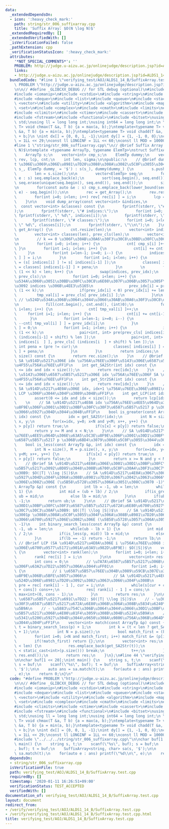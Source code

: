 ```yaml
---
data:
  _extendedDependsOn:
  - icon: ':heavy_check_mark:'
    path: string/str_006_suffixarray.cpp
    title: 'Suffix Array: $O(N \log N)$'
  _extendedRequiredBy: []
  _extendedVerifiedWith: []
  _isVerificationFailed: false
  _pathExtension: cpp
  _verificationStatusIcon: ':heavy_check_mark:'
  attributes:
    '*NOT_SPECIAL_COMMENTS*': ''
    PROBLEM: http://judge.u-aizu.ac.jp/onlinejudge/description.jsp?id=ALDS1_14_B
    links:
    - http://judge.u-aizu.ac.jp/onlinejudge/description.jsp?id=ALDS1_14_B
  bundledCode: "#line 1 \"verifying_test/AOJ/ALDS1_14_B/SuffixArray.test.cpp\"\n#define\
    \ PROBLEM \"http://judge.u-aizu.ac.jp/onlinejudge/description.jsp?id=ALDS1_14_B\"\
    \n\n// #define _GLIBCXX_DEBUG // for STL debug (optional)\n#include <iostream>\n\
    #include <iomanip>\n#include <cstdio>\n#include <string>\n#include <cstring>\n\
    #include <deque>\n#include <list>\n#include <queue>\n#include <stack>\n#include\
    \ <vector>\n#include <utility>\n#include <algorithm>\n#include <map>\n#include\
    \ <set>\n#include <complex>\n#include <cmath>\n#include <limits>\n#include <cfloat>\n\
    #include <climits>\n#include <ctime>\n#include <cassert>\n#include <numeric>\n\
    #include <fstream>\n#include <functional>\n#include <bitset>\nusing namespace\
    \ std;\nusing ll = long long int;\nusing int64 = long long int;\n \ntemplate<typename\
    \ T> void chmax(T &a, T b) {a = max(a, b);}\ntemplate<typename T> void chmin(T\
    \ &a, T b) {a = min(a, b);}\ntemplate<typename T> void chadd(T &a, T b) {a = a\
    \ + b;}\n \nint dx[] = {0, 0, 1, -1};\nint dy[] = {1, -1, 0, 0};\nconst int INF\
    \ = 1LL << 29;\nconst ll LONGINF = 1LL << 60;\nconst ll MOD = 1000000007LL;\n\n\
    #line 1 \"string/str_006_suffixarray.cpp\"\n// @brief Suffix Array: $O(N \\log\
    \ N)$\ntemplate <typename ArrayTp, typename ElemTp>\nstruct SuffixArray {\nprivate:\n\
    \    ArrayTp s;\n    vector<int> cmp_s;\n    ElemTp dummy;\n    vector<int> rec,\
    \ rev, lcp, cnt;\n    int len, sigma;\n\npublic:\n    // @brief dummy \u306F\u3001\
    t \u306E\u3069\u306E\u8981\u7D20\u3088\u308A\u3082\u5C0F\u3055\u3044\n    SuffixArray(ArrayTp\
    \ s_, ElemTp dummy_ = '$') : s(s_), dummy(dummy_) {\n        s.push_back(dummy);\n\
    \        len = s.size();\n\n        vector<ElemTp> seq;\n        for(const auto&\
    \ e : s) seq.emplace_back(e);\n        sort(seq.begin(), seq.end());\n       \
    \ seq.erase(unique(seq.begin(), seq.end()), seq.end());\n        sigma = seq.size();\n\
    \n        for(const auto &e : s) cmp_s.emplace_back(lower_bound(seq.begin(), seq.end(),\
    \ e) - seq.begin());\n\n        rec = get_Array();\n        rev.resize(len);\n\
    \        for(int i=0; i<len; i++) rev[ rec[i] ] = i;\n        lcp = get_LCPArray();\n\
    \    }\n\n    void dump_array(const vector<int> &indices,\n                  \
    \  const vector<int> &classes) const {\n        fprintf(stderr, \"# debug\\n\"\
    );\n        fprintf(stderr, \"# indices:\");\n        for(int i=0; i<len; i++)\
    \ fprintf(stderr, \" %d\", indices[i]);\n        fprintf(stderr, \"\\n\");\n \
    \       fprintf(stderr, \"# classes:\");\n        for(int i=0; i<len; i++) fprintf(stderr,\
    \ \" %d\", classes[i]);\n        fprintf(stderr, \"\\n\");\n    }\n    \n    vector<int>\
    \ get_Array() {\n        cnt.resize(len);\n        vector<int> indices(len), prev_idx(len);\n\
    \        vector<int> classes(len), prev_cls(len);\n        vector<int> tmp_val(len);\n\
    \n        // k == 0 \u306F\u30AB\u30A6\u30F3\u30C8\u30BD\u30FC\u30C8\u306E\u307F\
    \n        for(int i=0; i<len; i++) {\n            cnt[ cmp_s[i] ]++;\n       \
    \ }\n        for(int i=1; i<len; i++) {\n            cnt[i] += cnt[i-1];\n   \
    \     }\n        for(int i=len-1; i>=0; i--) {\n            indices[ --cnt[ cmp_s[i]\
    \ ] ] = i;\n        }\n        for(int i=1; i<len; i++) {\n            int pena\
    \ = (s[ indices[i] ] != s[ indices[i-1] ]);\n            classes[ indices[i] ]\
    \ = classes[ indices[i-1] ] + pena;\n        }\n        \n        for(int k=0;\
    \ (1 << k) < len; k++) {\n            swap(indices, prev_idx);\n            swap(classes,\
    \ prev_cls);\n            for(int i=0; i<len; i++) {\n                // \u5F8C\
    \u534A\u3060\u3051\u30BD\u30FC\u30C8\u6E08\u307F\u306B\u3057\u305F\u3082\u306E\
    \u3092 indices \u306B\u4EE3\u5165\n                prev_idx[i] = prev_idx[i] -\
    \ (1 << k);\n                if(prev_idx[i] < 0) prev_idx[i] += len;\n       \
    \         tmp_val[i] = prev_cls[ prev_idx[i] ];\n            }\n\n           \
    \ // \u524D\u534A\u306B\u3064\u3044\u3066\u30AB\u30A6\u30F3\u30C8\u30BD\u30FC\u30C8\
    \n            fill(cnt.begin(), cnt.end(), (int)0);\n            for(int i=0;\
    \ i<len; i++) {\n                cnt[ tmp_val[i] ]++;\n            }\n       \
    \     for(int i=1; i<len; i++) {\n                cnt[i] += cnt[i-1];\n      \
    \      }\n            for(int i=len-1; i>=0; i--) {\n                indices[\
    \ --cnt[ tmp_val[i] ] ] = prev_idx[i];\n            }\n            classes[ indices[0]\
    \ ] = 0;\n            for(int i=1; i<len; i++) {\n                int shift =\
    \ (1 << k);\n                pair<int, int> pre(prev_cls[ indices[i-1] ], prev_cls[\
    \ (indices[i-1] + shift) % len ]);\n                pair<int, int> cur(prev_cls[\
    \ indices[i  ] ], prev_cls[ (indices[i  ] + shift) % len ]);\n               \
    \ int pena = (pre != cur);\n                classes[ indices[i] ] = classes[ indices[i-1]\
    \ ] + pena;\n            }\n        }\n        return indices;\n    }\n\n    int\
    \ size() const {\n        return rec.size();\n    }\n    // @brief get_SA2Str:\
    \ SA \u914D\u5217\u306E idx \u756A\u76EE\u306F\u5143\u306E\u6587\u5B57\u5217\u306E\
    \u4F55\u756A\u76EE\uFF1F\n    int get_SA2Str(int idx) const {\n        assert(0\
    \ <= idx and idx < size());\n        return rec[idx];\n    }\n    // @brief get_Str2SA:\
    \ \u5143\u306E\u6587\u5B57\u5217\u306E idx \u756A\u76EE\u306F SA \u914D\u5217\u306E\
    \u4F55\u756A\u76EE\uFF1F\n    int get_Str2SA(int idx) const {\n        assert(0\
    \ <= idx and idx < size());\n        return rev[idx];\n    }\n    // @brief get_LCP:\
    \ SA \u914D\u5217\u4E0A\u306E idx, idx+1 \u756A\u76EE\u306E\u8981\u7D20\u306E\
    \ LCP \u306F\u3044\u304F\u3089\u304B\uFF1F\n    int get_LCP(int idx) const {\n\
    \        assert(0 <= idx and idx < size());\n        return lcp[idx];\n    }\n\
    \    \n    // SA \u914D\u5217\u4E0A idx \u756A\u76EE\u4EE5\u964D\u306E\u63A5\u5C3E\
    \u8F9E\u306F\u3001\u30D1\u30BF\u30FC\u30F3\u6587\u5B57\u5217 p \u306B\u6BD4\u3079\
    \u3066\u5927\u304D\u3044\u304B\uFF1F\n    bool is_greater(const ArrayTp &p, int\
    \ idx) const {\n        idx = get_SA2Str(idx);\n        int N = size(), M = p.size(),\
    \ x, y;\n        for(x=idx, y=0; x<N and y<M; x++, y++) {\n            if(s[x]\
    \ > p[y]) return true;\n            if(s[x] < p[y]) return false;\n        }\n\
    \        return y >= M and x < N;\n    }\n\n    // SA \u914D\u5217\u4E0A idx \u756A\
    \u76EE\u4EE5\u964D\u306E\u63A5\u5C3E\u8F9E\u306F\u3001\u30D1\u30BF\u30FC\u30F3\
    \u6587\u5B57\u5217 p \u306B\u6BD4\u3079\u3066\u5C0F\u3055\u3044\u304B\uFF1F\n\
    \    bool is_less(const ArrayTp &p, int idx) const {\n        idx = get_SA2Str(idx);\n\
    \        int N = size(), M = p.size(), x, y;\n        for(x=idx, y=0; x<N and\
    \ y<M; x++, y++) {\n            if(s[x] < p[y]) return true;\n            if(s[x]\
    \ > p[y]) return false;\n        }\n        return x >= N and y < M;\n    }\n\n\
    \    // @brief SA \u914D\u5217\u4E0A\u306E\u3001\u30D1\u30BF\u30FC\u30F3\u6587\
    \u5B57\u5217\u3092\u8D85\u3048\u308B\u6700\u5C0F\u30A4\u30F3\u30C7\u30C3\u30AF\
    \u30B9: $O(|T| \\log |S|)$\n    // SA \u914D\u5217\u4E0A\u3067\u3001p \u3088\u308A\
    \u5927\u304D\u304F\u306A\u308B\u8981\u7D20\u3067\u3042\u3063\u3066\u6700\u5C0F\
    \u306E\u3082\u306E (\u5B58\u5728\u3057\u306A\u3051\u308C\u3070 -1)\n    int binary_search_greater(const\
    \ ArrayTp &p) const {\n        int lb = -1, ub = len;\n        while(ub - lb >\
    \ 1) {\n            int mid = (ub + lb) / 2;\n            if(is_greater(p, mid))\
    \ ub = mid;\n            else lb = mid;\n        }\n\n        if(ub == len) return\
    \ -1;\n        return ub;\n    }\n\n    // @brief SA \u914D\u5217\u4E0A\u306E\u3001\
    \u30D1\u30BF\u30FC\u30F3\u6587\u5B57\u5217\u672A\u6E80\u6700\u5927\u30A4\u30F3\
    \u30C7\u30C3\u30AF\u30B9: $O(|T| \\log |S|)$\n    // SA \u914D\u5217\u4E0A\u3067\
    \u3001p \u3088\u308A\u5C0F\u3055\u304F\u306A\u308B\u8981\u7D20\u3067\u3042\u3063\
    \u3066\u6700\u5927\u306E\u3082\u306E (\u5B58\u5728\u3057\u306A\u3051\u308C\u3070\
    \ -1)\n    int binary_search_less(const ArrayTp &p) const {\n        int lb =\
    \ -1, ub = len;\n        while(ub - lb > 1) {\n            int mid = (ub + lb)\
    \ / 2;\n            if(is_less(p, mid)) lb = mid;\n            else ub = mid;\n\
    \        }\n        if(lb == -1) return -1;\n        return lb;\n    }\n\n   \
    \ // @brief LCP (SA \u914D\u5217\u4E0A\u306E i \u756A\u76EE\u3068 i+1 \u756A\u76EE\
    \u306E\u6700\u9577\u5171\u901A\u63A5\u982D\u8F9E): $O(|S|)$\n    vector<int> get_LCPArray()\
    \ {\n        vector<int> rank(len);\n        for(int i=0; i<len; i++) {\n    \
    \        rank[ rec[i] ] = i;\n        }\n\n        vector<int> res(len, -1);\n\
    \        int cons = 0;\n        // \u7A7A\u6587\u5B57\u5217\u306B\u95A2\u3057\u3066\
    \u306F\u63A2\u7D22\u3057\u306A\u3044\uFF01\n        for(int i=0; i+1<len; i++)\
    \ {\n            // i \u6587\u5B57\u76EE\u304B\u3089\u59CB\u307E\u308B\u63A5\u5C3E\
    \u8F9E\u306B\u5BFE\u3057\u3066\n            // SA \u914D\u5217\u4E0A\u3067\u76F4\
    \u524D\u306E\u8981\u7D20\u3092\u3082\u3063\u3066\u304F\u308B\n            int\
    \ pre = rec[ rank[i] - 1 ], cur = i;\n\n            while(s[cur + cons] == s[pre\
    \ + cons]) cons++;\n            res[ rank[i] - 1 ] = cons;\n            cons =\
    \ max<int>(0, cons - 1);\n        }\n        return res;\n    }\n\n    // @brief\
    \ \u6587\u5B57\u5217\u691C\u7D22: $O(|T| \\log |S|)$\n    // - \u30D1\u30BF\u30FC\
    \u30F3\u6587\u5B57\u5217\u672A\u6E80\u306B\u306A\u308B\u5834\u6240\u3092\u7279\
    \u5B9A\n    // - \u5883\u754C\u306B\u3064\u3044\u3066\u30D1\u30BF\u30FC\u30F3\u6587\
    \u5B57\u5217\u3068\u4E00\u81F4\u3059\u308B\u304B\u5224\u5B9A\n    // - LCP \u304C\
    \u5341\u5206\u5927\u304D\u3044\u9650\u308A\u9806\u756A\u306B\u964D\u308A\u3066\
    \u3044\u304F\uFF1F\n    vector<int> match(const ArrayTp &p) const {\n        int\
    \ t = binary_search_less(p) + 1;\n        int k = (t < len ? get_SA2Str(t) : len\
    \ + 1);\n\n        int N = p.size();\n        bool match_first = (k+N <= len);\n\
    \        for(int i=0; i<N and match_first; i++) match_first &= (p[i] == s[k+i]);\n\
    \        if(!match_first) return {};\n\n        vector<int> res;\n        while(t\
    \ < len) {\n            res.emplace_back(get_SA2Str(t));\n            if(get_LCP(t)\
    \ < static_cast<int>(p.size())) break;\n            t++;\n        }\n        sort(res.begin(),\
    \ res.end());\n        return res;\n    }\n};\n#line 44 \"verifying_test/AOJ/ALDS1_14_B/SuffixArray.test.cpp\"\
    \n\nchar buf[1 << 20];\nint main() {\n    string s, t;\n    scanf(\"%s\", buf);\
    \ s = buf;\n    scanf(\"%s\", buf); t = buf;\n    SuffixArray<string, char> sa(s,\
    \ '$');\n\n    auto ans = sa.match(t);\n    for(auto e : ans) printf(\"%d\\n\"\
    , e);\n    return 0;\n}\n"
  code: "#define PROBLEM \"http://judge.u-aizu.ac.jp/onlinejudge/description.jsp?id=ALDS1_14_B\"\
    \n\n// #define _GLIBCXX_DEBUG // for STL debug (optional)\n#include <iostream>\n\
    #include <iomanip>\n#include <cstdio>\n#include <string>\n#include <cstring>\n\
    #include <deque>\n#include <list>\n#include <queue>\n#include <stack>\n#include\
    \ <vector>\n#include <utility>\n#include <algorithm>\n#include <map>\n#include\
    \ <set>\n#include <complex>\n#include <cmath>\n#include <limits>\n#include <cfloat>\n\
    #include <climits>\n#include <ctime>\n#include <cassert>\n#include <numeric>\n\
    #include <fstream>\n#include <functional>\n#include <bitset>\nusing namespace\
    \ std;\nusing ll = long long int;\nusing int64 = long long int;\n \ntemplate<typename\
    \ T> void chmax(T &a, T b) {a = max(a, b);}\ntemplate<typename T> void chmin(T\
    \ &a, T b) {a = min(a, b);}\ntemplate<typename T> void chadd(T &a, T b) {a = a\
    \ + b;}\n \nint dx[] = {0, 0, 1, -1};\nint dy[] = {1, -1, 0, 0};\nconst int INF\
    \ = 1LL << 29;\nconst ll LONGINF = 1LL << 60;\nconst ll MOD = 1000000007LL;\n\n\
    #include \"../../../string/str_006_suffixarray.cpp\"\n\nchar buf[1 << 20];\nint\
    \ main() {\n    string s, t;\n    scanf(\"%s\", buf); s = buf;\n    scanf(\"%s\"\
    , buf); t = buf;\n    SuffixArray<string, char> sa(s, '$');\n\n    auto ans =\
    \ sa.match(t);\n    for(auto e : ans) printf(\"%d\\n\", e);\n    return 0;\n}\n"
  dependsOn:
  - string/str_006_suffixarray.cpp
  isVerificationFile: true
  path: verifying_test/AOJ/ALDS1_14_B/SuffixArray.test.cpp
  requiredBy: []
  timestamp: '2020-01-11 16:26:51+09:00'
  verificationStatus: TEST_ACCEPTED
  verifiedWith: []
documentation_of: verifying_test/AOJ/ALDS1_14_B/SuffixArray.test.cpp
layout: document
redirect_from:
- /verify/verifying_test/AOJ/ALDS1_14_B/SuffixArray.test.cpp
- /verify/verifying_test/AOJ/ALDS1_14_B/SuffixArray.test.cpp.html
title: verifying_test/AOJ/ALDS1_14_B/SuffixArray.test.cpp
---
```

